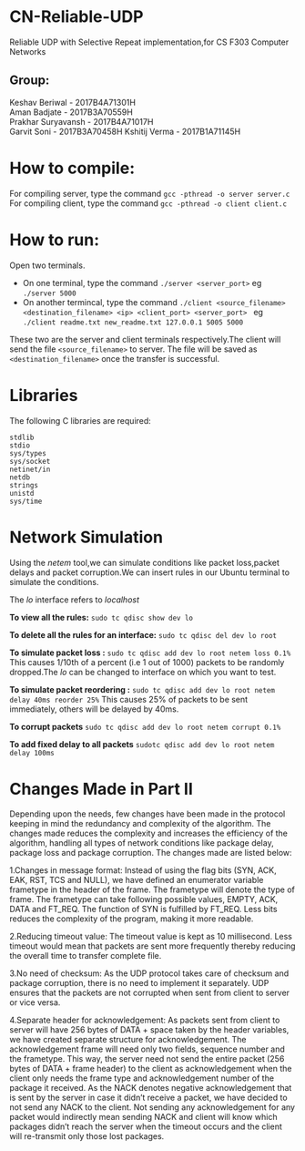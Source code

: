 # CN-Reliable-UDP
Reliable UDP with Selective Repeat implementation,for CS F303 Computer Networks

## Group:  
Keshav Beriwal - 2017B4A71301H  
Aman Badjate - 2017B3A70559H  
Prakhar Suryavansh  - 2017B4A71017H  
Garvit Soni - 2017B3A70458H 
Kshitij Verma - 2017B1A71145H 

# How to compile:
For compiling server, type the command `gcc -pthread -o server server.c`
For compiling client, type the command `gcc -pthread -o client client.c`

# How to run:
Open two terminals.  
- On one terminal, type the command `./server <server_port>` eg `./server 5000`
- On another termincal, type the command `./client <source_filename> <destination_filename> <ip> <client_port> <server_port> ` eg `./client readme.txt new_readme.txt 127.0.0.1 5005 5000 `

These two are the server and client terminals respectively.The client will send the file `<source_filename>` to server. The file will be saved as `<destination_filename>` once the transfer is successful.

# Libraries
The following C libraries are required:
```
stdlib
stdio
sys/types
sys/socket
netinet/in
netdb
strings
unistd
sys/time
```

# Network Simulation

Using the _netem_ tool,we can simulate conditions like packet loss,packet delays and packet corruption.We can insert rules in our Ubuntu terminal to simulate the conditions.

The _lo_ interface refers to _localhost_

**To view all the rules:**
`sudo tc qdisc show dev lo`

**To delete all the rules for an interface:**
`sudo tc qdisc del dev lo root`

**To simulate packet loss :**
`sudo tc qdisc add dev lo root netem loss 0.1%`
This causes 1/10th of a percent (i.e 1 out of 1000) packets to be randomly dropped.The _lo_ can be changed to interface on which you want to test.

**To simulate packet reordering :**
`sudo tc qdisc add dev lo root netem delay 40ms reorder 25%`
This causes 25% of packets to be sent immediately, others will be delayed by 40ms.

**To corrupt packets**
`sudo tc qdisc add dev lo root netem corrupt 0.1%`

**To add fixed delay to all packets**
`sudotc qdisc add dev lo root netem delay 100ms`

# Changes Made in Part II

Depending upon the needs, few changes have been made in the protocol keeping in mind the redundancy and complexity of the algorithm. The changes made reduces the complexity and increases the efficiency of the algorithm, handling all types of network conditions like package delay, package loss and package corruption. The changes made are listed below:

1.Changes in message format: Instead of using the flag bits (SYN, ACK, EAK, RST, TCS and NULL), we have defined an enumerator variable frametype in the header of the frame. The frametype will denote the type of frame. The frametype can take following possible values, EMPTY, ACK, DATA and FT_REQ. The function of SYN is fulfilled by FT_REQ. Less bits reduces the complexity of the program, making it more readable.

2.Reducing timeout value: The timeout value is kept as 10 millisecond. Less timeout would mean that packets are sent more frequently thereby reducing the overall time to transfer complete file.

3.No need of checksum: As the UDP protocol takes care of checksum and package corruption, there is no need to implement it separately. UDP ensures that the packets are not corrupted when sent from client to server or vice versa. 

4.Separate header for acknowledgement: As packets sent from client to server will have 256 bytes of DATA + space taken by the header variables,  we have created separate structure for acknowledgement. The acknowledgement frame will need only two fields, sequence number and the frametype. This way, the server need not send the entire packet (256 bytes of DATA + frame header) to the client as acknowledgement when the client only needs the frame type and acknowledgement number of the package it received. As the NACK denotes negative acknowledgement that is sent by the server in case it didn’t receive a packet, we have decided to not send any NACK to the client. Not sending any acknowledgement for any packet would indirectly mean sending NACK and client will know which packages didn’t reach the server when the timeout occurs and the client will re-transmit only those lost packages.
